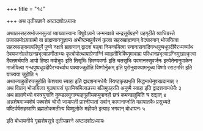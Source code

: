 +++
title = "१८"

+++
अथ तृतीयप्रश्ने अष्टादशोऽध्यायः

अथातस्सहस्रभोजनसुत्यां व्याख्यास्यामः विषुवेऽयने जन्मनक्षत्रे चन्द्रसूर्यग्रहणे ग्रहगृहीते व्याधिग्रस्ते प्रजाकामोऽयकामो वा ब्राह्मणाननुज्ञाप्य अभीष्टमाहुर्वरणं कृत्वा सहस्रब्राह्मणान् वेदपारगान् भोजयित्वा सहस्रसङ्ख्यापरिपूर्णे पुण्ये नक्षत्रे ब्राह्मणान् द्वादश षड्वा निमन्त्रयित्वा स्नानासनादिगन्धपुष्पधूपदीपैरभ्यर्च्याथ देवयजनोल्लेखनप्रभृत्याप्रणीताभ्यः कृत्वोपोत्थायाग्रेणाग्निं व्याहृतीभिर्विष्णुमावाह्य परिधानप्रभृत्याऽग्निमुखात्कृत्वा दैवतमर्चयति आपो हिष्ठा मयोभुवः इति तिसृभिः हिरण्यवर्णाः इति चतसृभिः पवमानस्सुवर्जनः इत्येतेनानुवाकेन मार्जयित्वा गन्धपुष्पधूपदीपैरभ्यर्च्याथ पक्वाज्जुहोति विष्णोर्नुकम् इति पुरोनुवाक्यामनूच्य विष्णो रराटमसि इति याज्यया जुहोति १  
अथाज्याहुतीरुपजुहोति केशवाय स्वाहा इति द्वादशनामधेयैः स्विष्टकृत्प्रभृति सिद्धमाधेनुवरप्रदानात् २  
अथ विप्रान् भोजयित्वा गुळपायसं घृतमिश्रमित्यन्नस्य बलिमुपहरति अमुष्मै स्वाहा इति द्वादशनामधेयैः ३  
अथ ब्राह्मणेभ्यो वस्त्रयुगानि कुण्डलयुगान्यङ्गुलीयकमुपानहौ छत्रं कमण्डलुमिति च दद्यात् ४  
अन्नशेषमाज्यशेषं पक्वशेषं चोभौ जायापती प्राश्नीयातां सर्वान् कामानाप्नोति महापातकैः प्रसुच्यते षष्टिर्वर्षसहस्राणि ब्रह्मलोकमतीत्य विष्णुलोके महीयते इत्याह भगवान् बोधायनः ५  

इति बोधायनीये गृह्यशेषसुत्रे तृतीयप्रश्ने अष्टादशोऽध्यायः

